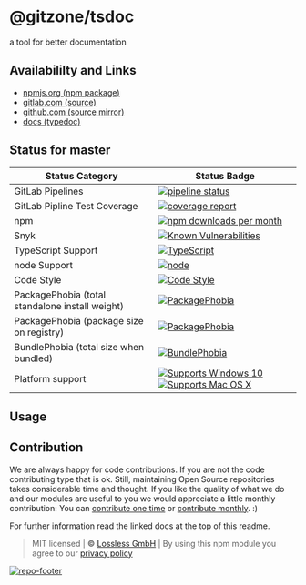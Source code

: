 # @gitzone/tsdoc
a tool for better documentation

## Availabililty and Links
* [npmjs.org (npm package)](https://www.npmjs.com/package/@gitzone/tsdoc)
* [gitlab.com (source)](https://gitlab.com/gitzone/tsdoc)
* [github.com (source mirror)](https://github.com/gitzone/tsdoc)
* [docs (typedoc)](https://gitzone.gitlab.io/tsdoc/)

## Status for master

Status Category | Status Badge
-- | --
GitLab Pipelines | [![pipeline status](https://gitlab.com/gitzone/tsdoc/badges/master/pipeline.svg)](https://lossless.cloud)
GitLab Pipline Test Coverage | [![coverage report](https://gitlab.com/gitzone/tsdoc/badges/master/coverage.svg)](https://lossless.cloud)
npm | [![npm downloads per month](https://badgen.net/npm/dy/@gitzone/tsdoc)](https://lossless.cloud)
Snyk | [![Known Vulnerabilities](https://badgen.net/snyk/gitzone/tsdoc)](https://lossless.cloud)
TypeScript Support | [![TypeScript](https://badgen.net/badge/TypeScript/>=%203.x/blue?icon=typescript)](https://lossless.cloud)
node Support | [![node](https://img.shields.io/badge/node->=%2010.x.x-blue.svg)](https://nodejs.org/dist/latest-v10.x/docs/api/)
Code Style | [![Code Style](https://badgen.net/badge/style/prettier/purple)](https://lossless.cloud)
PackagePhobia (total standalone install weight) | [![PackagePhobia](https://badgen.net/packagephobia/install/@gitzone/tsdoc)](https://lossless.cloud)
PackagePhobia (package size on registry) | [![PackagePhobia](https://badgen.net/packagephobia/publish/@gitzone/tsdoc)](https://lossless.cloud)
BundlePhobia (total size when bundled) | [![BundlePhobia](https://badgen.net/bundlephobia/minzip/@gitzone/tsdoc)](https://lossless.cloud)
Platform support | [![Supports Windows 10](https://badgen.net/badge/supports%20Windows%2010/yes/green?icon=windows)](https://lossless.cloud) [![Supports Mac OS X](https://badgen.net/badge/supports%20Mac%20OS%20X/yes/green?icon=apple)](https://lossless.cloud)

## Usage


## Contribution

We are always happy for code contributions. If you are not the code contributing type that is ok. Still, maintaining Open Source repositories takes considerable time and thought. If you like the quality of what we do and our modules are useful to you we would appreciate a little monthly contribution: You can [contribute one time](https://lossless.link/contribute-onetime) or [contribute monthly](https://lossless.link/contribute). :)

For further information read the linked docs at the top of this readme.

> MIT licensed | **&copy;** [Lossless GmbH](https://lossless.gmbh)
| By using this npm module you agree to our [privacy policy](https://lossless.gmbH/privacy)

[![repo-footer](https://lossless.gitlab.io/publicrelations/repofooter.svg)](https://maintainedby.lossless.com)
